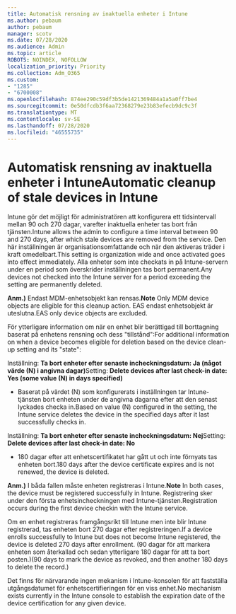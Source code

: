 ```yaml
---
title: Automatisk rensning av inaktuella enheter i Intune
ms.author: pebaum
author: pebaum
manager: scotv
ms.date: 07/28/2020
ms.audience: Admin
ms.topic: article
ROBOTS: NOINDEX, NOFOLLOW
localization_priority: Priority
ms.collection: Adm_O365
ms.custom:
- "1285"
- "6700008"
ms.openlocfilehash: 874ee290c59df3b5de1421369484a1a5a0ff7be4
ms.sourcegitcommit: 0e50dfcdb3f6aa72368279e23b83efecb9dc9c3f
ms.translationtype: MT
ms.contentlocale: sv-SE
ms.lasthandoff: 07/28/2020
ms.locfileid: "46555735"
---
```

# <a name="automatic-cleanup-of-stale-devices-in-intune"></a><span data-ttu-id="a53d3-102">Automatisk rensning av inaktuella enheter i Intune</span><span class="sxs-lookup"><span data-stu-id="a53d3-102">Automatic cleanup of stale devices in Intune</span></span>

<span data-ttu-id="a53d3-103">Intune gör det möjligt för administratören att konfigurera ett tidsintervall mellan 90 och 270 dagar, varefter inaktuella enheter tas bort från tjänsten.</span><span class="sxs-lookup"><span data-stu-id="a53d3-103">Intune allows the admin to configure a time interval between 90 and 270 days, after which stale devices are removed from the service.</span></span> <span data-ttu-id="a53d3-104">Den här inställningen är organisationsomfattande och när den aktiveras träder i kraft omedelbart.</span><span class="sxs-lookup"><span data-stu-id="a53d3-104">This setting is organization wide and once activated goes into effect immediately.</span></span> <span data-ttu-id="a53d3-105">Alla enheter som inte checkats in på Intune-servern under en period som överskrider inställningen tas bort permanent.</span><span class="sxs-lookup"><span data-stu-id="a53d3-105">Any devices not checked into the Intune server for a period exceeding the setting are permanently deleted.</span></span>

<span data-ttu-id="a53d3-106">**Anm.)** Endast MDM-enhetsobjekt kan rensas.</span><span class="sxs-lookup"><span data-stu-id="a53d3-106">**Note** Only MDM device objects are eligible for this cleanup action.</span></span> <span data-ttu-id="a53d3-107">EAS endast enhetsobjekt är uteslutna.</span><span class="sxs-lookup"><span data-stu-id="a53d3-107">EAS only device objects are excluded.</span></span>

<span data-ttu-id="a53d3-108">För ytterligare information om när en enhet blir berättigad till borttagning baserat på enhetens rensning och dess "tillstånd":</span><span class="sxs-lookup"><span data-stu-id="a53d3-108">For additional information on when a device becomes eligible for deletion based on the device clean-up setting and its "state":</span></span>

<span data-ttu-id="a53d3-109">Inställning: **Ta bort enheter efter senaste incheckningsdatum: Ja (något värde (N) i angivna dagar)**</span><span class="sxs-lookup"><span data-stu-id="a53d3-109">Setting: **Delete devices after last check-in date: Yes (some value (N) in days specified)**</span></span>

- <span data-ttu-id="a53d3-110">Baserat på värdet (N) som konfigurerats i inställningen tar Intune-tjänsten bort enheten under de angivna dagarna efter att den senast lyckades checka in.</span><span class="sxs-lookup"><span data-stu-id="a53d3-110">Based on value (N) configured in the setting, the Intune service deletes the device in the specified days after it last successfully checks in.</span></span>

<span data-ttu-id="a53d3-111">Inställning: **Ta bort enheter efter senaste incheckningsdatum: Nej**</span><span class="sxs-lookup"><span data-stu-id="a53d3-111">Setting:  **Delete devices after last check-in date: No**</span></span>

- <span data-ttu-id="a53d3-112">180 dagar efter att enhetscertifikatet har gått ut och inte förnyats tas enheten bort.</span><span class="sxs-lookup"><span data-stu-id="a53d3-112">180 days after the device certificate expires and is not renewed, the device is deleted.</span></span>

<span data-ttu-id="a53d3-113">**Anm.)** I båda fallen måste enheten registreras i Intune.</span><span class="sxs-lookup"><span data-stu-id="a53d3-113">**Note** In both cases, the device must be registered successfully in Intune.</span></span> <span data-ttu-id="a53d3-114">Registrering sker under den första enhetsincheckningen med Intune-tjänsten.</span><span class="sxs-lookup"><span data-stu-id="a53d3-114">Registration occurs during the first device checkin with the Intune service.</span></span>

<span data-ttu-id="a53d3-115">Om en enhet registreras framgångsrikt till Intune men inte blir Intune registrerad, tas enheten bort 270 dagar efter registreringen.</span><span class="sxs-lookup"><span data-stu-id="a53d3-115">If a device enrolls successfully to Intune but does not become Intune registered, the device is deleted 270 days after enrollment.</span></span> <span data-ttu-id="a53d3-116">(90 dagar för att markera enheten som återkallad och sedan ytterligare 180 dagar för att ta bort posten.)</span><span class="sxs-lookup"><span data-stu-id="a53d3-116">(90 days to mark the device as revoked, and then another 180 days to delete the record.)</span></span>

<span data-ttu-id="a53d3-117">Det finns för närvarande ingen mekanism i Intune-konsolen för att fastställa utgångsdatumet för enhetscertifieringen för en viss enhet.</span><span class="sxs-lookup"><span data-stu-id="a53d3-117">No mechanism exists currently in the Intune console to establish the expiration date of the device certification for any given device.</span></span>